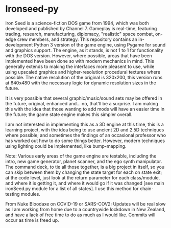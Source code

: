 # Ironseed-py
Iron Seed is a science-fiction DOS game from 1994, which was both developed and published by Channel 7.
Gameplay is real-time, featuring trading, research, manufacturing, diplomacy, "realistic" space combat, on-edge crew members, and strategy.
This repository contains an in-development Python 3 version of the game engine, using Pygame for sound and graphics support.
The engine, as it stands, is not 1 to 1 for functionality with the DOS version.  However, where possible, areas that have been implemented have been done so with modern mechanics in mind.  This generally extends to making the interfaces more pleasent to use, while using upscaled graphics and higher-resolution procedural textures where possible.  The native resolution of the original is 320x200, this version runs at 640x480 with the necessary logic for dynamic resolution sizes in the future.

It is very possible that several graphic/music/sound sets may be offered in the future, original, enhanced and... no, that'll be a surprise.  I am making this with the idea that those wanting to add mods will have an easier time in the future; the game state engine makes this simpler overall.

I am not interested in implementing this as a 3D engine at this time, this is a learning project, with the idea being to use ancient 2D and 2.5D techniques where possible; and sometimes the findings of an occasional professor who has worked out how to do some things better.  However, modern techniques using lighting could be implemented, like bump-mapping.

Note: Various early areas of the game engine are testable, including the intro, new game generator, planet scanner, and the ego synth manipulator.  The command deck, to tie all those together, is a big project in itself, so you can skip between them by changing the state target for each on state exit; at the code level, just look at the return parameter for each class/module, and where it is getting it, and where it would go if it was changed [see main ironSeed.py module for a list of all states].  I use this method for chain-testing modules.

From Nuke Bloodaxe on COVID-19 or SARS-COV2:  Updates will be real slow as I am working from home due to a countrywide lockdown in New Zealand, and have a lack of free time to do as much as I would like.  Commits will occur as time is freed up.
